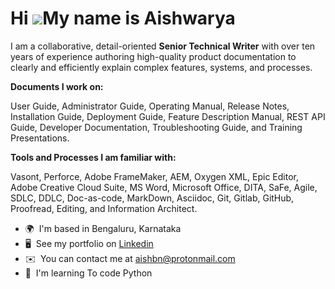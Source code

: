 Hi ![](https://user-images.githubusercontent.com/18350557/176309783-0785949b-9127-417c-8b55-ab5a4333674e.gif)My name is Aishwarya
=================================================================================================================================

I am a collaborative, detail-oriented **Senior Technical Writer** with over ten years of experience authoring high-quality product documentation to clearly and efficiently explain complex features, systems, and processes. 

**Documents I work on:**

User Guide, Administrator Guide, Operating Manual, Release Notes, Installation Guide, Deployment Guide, Feature Description Manual, REST API Guide, Developer Documentation, Troubleshooting Guide, and Training Presentations. 


**Tools and Processes I am familiar with:**

Vasont, Perforce, Adobe FrameMaker, AEM, Oxygen XML, Epic Editor, Adobe Creative Cloud Suite, MS Word, Microsoft Office, DITA, SaFe, Agile, SDLC, DDLC, Doc-as-code, MarkDown, Asciidoc, Git, Gitlab, GitHub, Proofread, Editing, and Information Architect.

*   🌍  I'm based in Bengaluru, Karnataka
*   🖥️  See my portfolio on [Linkedin](http://in.linkedin.com/in/seniorsoftwaretechnicalwriter)
*   ✉️  You can contact me at [aishbn@protonmail.com](mailto:aishbn@protonmail.com)
*   🧠  I'm learning To code Python
